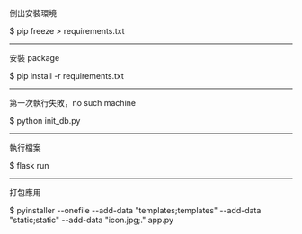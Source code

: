 倒出安裝環境

$ pip freeze > requirements.txt

---

安裝 package

$ pip install -r requirements.txt

---

第一次執行失敗，no such machine

$ python init_db.py 

---

執行檔案

$ flask run

---

打包應用

$ pyinstaller --onefile --add-data "templates;templates" --add-data "static;static" --add-data "icon.jpg;." app.py



